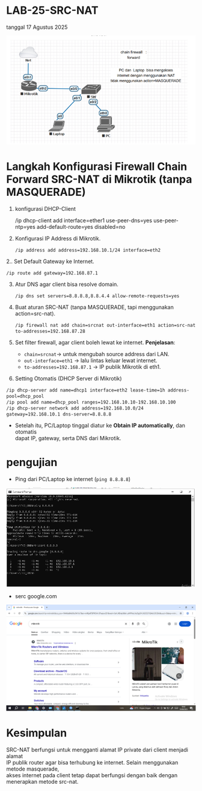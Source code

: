 # LAB-25-SRC-NAT
tanggal 17 Agustus 2025

![m](NTTTTT.PNG)

# Langkah Konfigurasi Firewall Chain Forward SRC-NAT di Mikrotik (tanpa MASQUERADE)
1. konfigurasi DHCP-Client

    /ip dhcp-client add interface=ether1 use-peer-dns=yes use-peer-ntp=yes add-default-route=yes disabled=no

2. Konfigurasi IP Address di Mikrotik.   
   
   ```
   /ip address add address=192.168.10.1/24 interface=eth2
   ```

2.. Set Default Gateway ke Internet.  

   ```
   /ip route add gateway=192.168.87.1
   ```

3. Atur DNS agar client bisa resolve domain.   

   ```
   /ip dns set servers=8.8.8.8,8.8.4.4 allow-remote-requests=yes
   ```

4. Buat aturan SRC-NAT (tanpa MASQUERADE, tapi menggunakan action=src-nat).  

   ```
   /ip firewall nat add chain=srcnat out-interface=eth1 action=src-nat to-addresses=192.168.87.28
   ```
5. Set filter firewall, agar client boleh lewat ke internet.
   **Penjelasan**:    

     - `chain=srcnat`-> untuk mengubah source address dari LAN.   
     - `out-interface=eth1` -> lalu lintas keluar lewat internet.     
     - `to-addresses=192.168.87.1` -> IP publik Mikrotik di eth1.    
       
5. Setting Otomatis (DHCP Server di Mikrotik)        

```
/ip dhcp-server add name=dhcp1 interface=eth2 lease-time=1h address-pool=dhcp_pool
/ip pool add name=dhcp_pool ranges=192.168.10.10-192.168.10.100
/ip dhcp-server network add address=192.168.10.0/24 gateway=192.168.10.1 dns-server=8.8.8.8
```

* Setelah itu, PC/Laptop tinggal diatur ke **Obtain IP automatically**, dan otomatis    
  dapat IP, gateway, serta DNS dari Mikrotik.
  
# pengujian   

   * Ping dari PC/Laptop ke internet (`ping 8.8.8.8`)

![m](we1.PNG)

   * serc google.com

![m](we2.PNG)

# Kesimpulan     

SRC-NAT berfungsi untuk mengganti alamat IP private dari client menjadi alamat    
IP publik router agar bisa terhubung ke internet. Selain menggunakan metode masquerade,   
akses internet pada client tetap dapat berfungsi dengan baik dengan menerapkan metode src-nat.    
